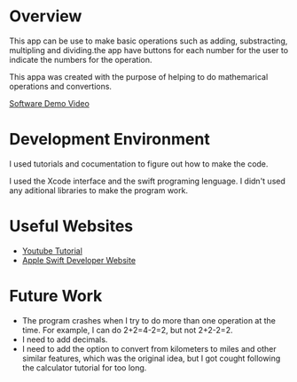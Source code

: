 # Overview

This app can be use to make basic operations such as adding, substracting, multipling and dividing.the app have buttons for each number for the user to indicate the numbers for the operation.

This appa was created with the purpose of helping to do mathemarical operations and convertions.

[Software Demo Video](http://youtube.link.goes.here)

# Development Environment

I used tutorials and cocumentation to figure out how to make the code.

I used the Xcode interface and the swift programing lenguage. I didn't used any aditional libraries to make the program work.

# Useful Websites

* [Youtube Tutorial](https://www.youtube.com/watch?v=cMde7jhQlZI&t=912s)
* [Apple Swift Developer Website](https://developer.apple.com/swift/)

# Future Work

* The program crashes when I try to do more than one operation at the time. For example, I can do 2+2=4-2=2, but not 2+2-2=2.
* I need to add decimals.
* I need to add the option to convert from kilometers to miles and other similar features, which was the original idea, but I got cought following the calculator tutorial for too long.
